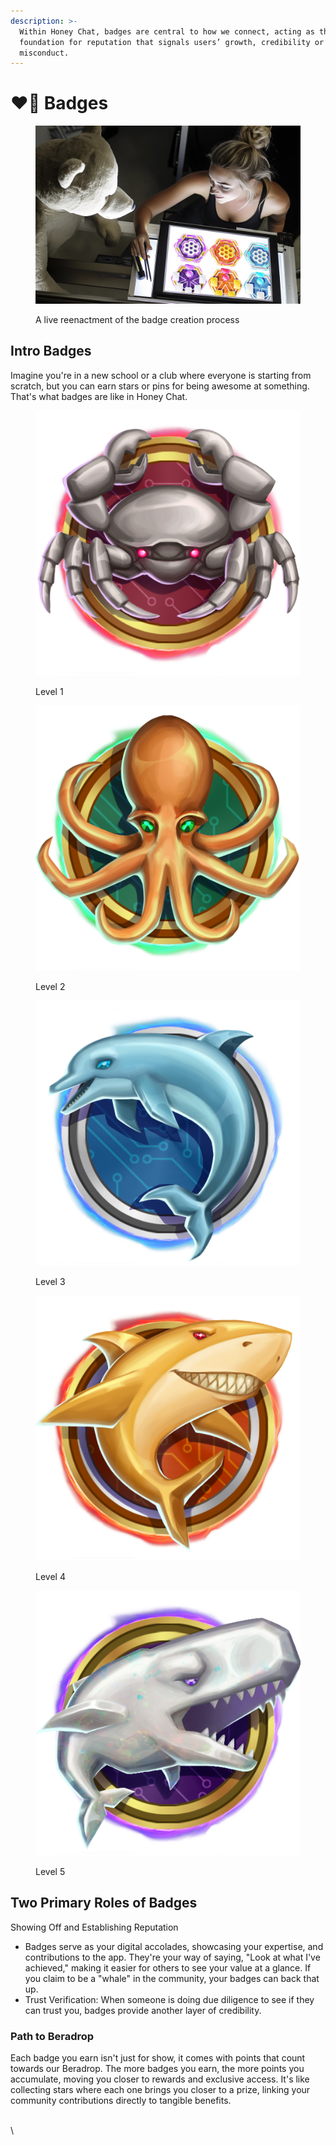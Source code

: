 ```yaml
---
description: >-
  Within Honey Chat, badges are central to how we connect, acting as the
  foundation for reputation that signals users’ growth, credibility or
  misconduct.
---
```


# ❤️‍🔥 Badges

<figure><img src="../../.gitbook/assets/image (4).png" alt=""><figcaption><p>A live reenactment of the badge creation process</p></figcaption></figure>

## Intro Badges&#x20;

Imagine you're in a new school or a club where everyone is starting from scratch, but you can earn stars or pins for being awesome at something. That's what badges are like in Honey Chat.

<div><figure><img src="../../.gitbook/assets/Property 1=season1, Property 2=trader, Property 3=behaviorB, Property 4=1.png" alt=""><figcaption><p>Level 1</p></figcaption></figure> <figure><img src="../../.gitbook/assets/Property 1=season1, Property 2=trader, Property 3=behaviorB, Property 4=2.png" alt=""><figcaption><p>Level 2</p></figcaption></figure> <figure><img src="../../.gitbook/assets/Property 1=season1, Property 2=trader, Property 3=behaviorB, Property 4=3.png" alt=""><figcaption><p>Level 3</p></figcaption></figure> <figure><img src="../../.gitbook/assets/Property 1=season1, Property 2=trader, Property 3=behaviorB, Property 4=4.png" alt=""><figcaption><p>Level 4</p></figcaption></figure> <figure><img src="../../.gitbook/assets/Property 1=season1, Property 2=trader, Property 3=behaviorB, Property 4=5.png" alt=""><figcaption><p>Level 5</p></figcaption></figure></div>

## Two Primary Roles of Badges

Showing Off and Establishing Reputation

* Badges serve as your digital accolades, showcasing your expertise, and contributions to the app. They're your way of saying, "Look at what I've achieved," making it easier for others to see your value at a glance. If you claim to be a "whale" in the community, your badges can back that up.
* Trust Verification: When someone is doing due diligence to see if they can trust you, badges provide another layer of credibility.&#x20;

### Path to Beradrop

Each badge you earn isn't just for show, it comes with points that count towards our Beradrop. The more badges you earn, the more points you accumulate, moving you closer to rewards and exclusive access. It's like collecting stars where each one brings you closer to a prize, linking your community contributions directly to tangible benefits.



\
\
